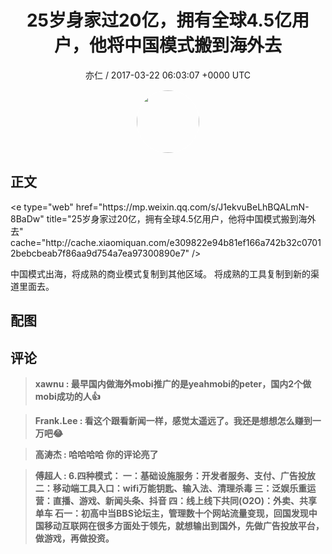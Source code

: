 <h1 align="center">25岁身家过20亿，拥有全球4.5亿用户，他将中国模式搬到海外去</h1>
<p align="center">
    <a>亦仁 / 2017-03-22 06:03:07 &#43;0000 UTC</a>
</p>

<div align="center">
    <img src="https://images.zsxq.com/Fn3NQqCN8nuGF86yZPXSbEsl0mb3?e=1590940799&amp;token=kIxbL07-8jAj8w1n4s9zv64FuZZNEATmlU_Vm6zD:pfbNc8W3hS0oYG_hyXXh_rHMHuc=" width="100" height="100" style="border:1px solid;border-radius:50%; color:#ffffff"/>
</div>

## 正文

<div>
&lt;e type=&#34;web&#34; href=&#34;https://mp.weixin.qq.com/s/J1ekvuBeLhBQALmN-8BaDw&#34; title=&#34;25岁身家过20亿，拥有全球4.5亿用户，他将中国模式搬到海外去&#34; cache=&#34;http://cache.xiaomiquan.com/e309822e94b81ef166a742b32c07012bebcbeab7f86aa9d754a7ea97300890e7&#34; /&gt;

中国模式出海，将成熟的商业模式复制到其他区域。 将成熟的工具复制到新的渠道里面去。
</div>

## 配图
<div class="image" align="center">

</div>

## 评论

<div align="left">
<div>

<blockquote >
<span> <strong>xawnu : 最早国内做海外mobi推广的是yeahmobi的peter，国内2个做mobi成功的人👍 </strong></span>
</blockquote>

<blockquote >
<span> <strong>Frank.Lee : 看这个跟看新闻一样，感觉太遥远了。我还是想想怎么赚到一万吧😂 </strong></span>
</blockquote>

<blockquote >
<span> <strong>高涛杰 : 哈哈哈哈  你的评论亮了 </strong></span>
</blockquote>

<blockquote >
<span> <strong>傅超人 : 6.四种模式：
一：基础设施服务：开发者服务、支付、广告投放
二：移动端工具入口：wifi万能钥匙、输入法、清理杀毒
三：泛娱乐重运营：直播、游戏、新闻头条、抖音
四：线上线下共同(O2O)：外卖、共享单车
石一：初高中当BBS论坛主，管理数十个网站流量变现，回国发现中国移动互联网在很多方面处于领先，就想输出到国外，先做广告投放平台，做游戏，再做投资。 </strong></span>
</blockquote>

</div>
</div>